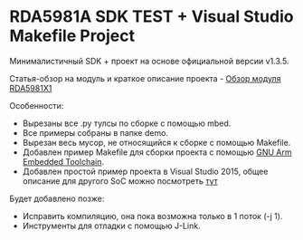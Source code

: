 ﻿# RDA5981A SDK TEST + Visual Studio Makefile Project

Минималистичный SDK + проект на основе официальной версии v1.3.5.<br>

Статья-обзор на модуль и краткое описание проекта - [Обзор модуля RDA5981X1](https://adelectronics.ru/2018/03/04/обзор-модуля-rda5981x1/)<br>

Особенности:<br>
* Вырезаны все .py тулсы по сборке с помощью mbed.<br>
* Все примеры собраны в папке demo.<br>
* Вырезан весь мусор, не относящийся к сборке с помощью Makefile.<br>
* Добавлен пример Makefile для сборки проекта с помощью [GNU Arm Embedded Toolchain](https://developer.arm.com/open-source/gnu-toolchain/gnu-rm/downloads).<br>
* Добавлен простой пример проекта в Visual Studio 2015, общее описание для другого SoC можно посмотреть [тут](https://adelectronics.ru/2017/10/18/rtl8195am-rtl871xax-%d0%bd%d0%b0%d0%bf%d0%b8%d1%81%d0%b0%d0%bd%d0%b8%d0%b5-%d0%bf%d1%80%d0%be%d1%88%d0%b8%d0%b2%d0%ba%d0%b8-%d0%b8-%d0%be%d1%82%d0%bb%d0%b0%d0%b4%d0%ba%d0%b0-%d0%b2-visual-studio-20/)<br>

Будет добавлено позже:<br>
* Исправить компиляцию, она пока возможна только в 1 поток (-j 1).<br>
* Инструменты для отладки с помощью J-Link.<br>
